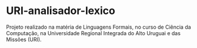 # URI-analisador-lexico

Projeto realizado na matéria de Linguagens Formais, no curso de Ciência da Computação, na Universidade Regional Integrada do Alto Uruguai e das Missões (URI).
